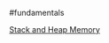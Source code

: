 #fundamentals 

[Stack and Heap Memory](https://courses.grainger.illinois.edu/cs225/fa2022/resources/stack-heap/)